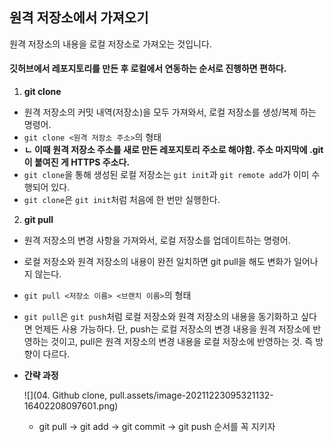 ## 원격 저장소에서 가져오기

원격 저장소의 내용을 로컬 저장소로 가져오는 것입니다.



#### **깃허브에서 레포지토리를 만든 후 로컬에서 연동하는 순서로 진행하면 편하다.**



1. **git clone**

- 원격 저장소의 커밋 내역(저장소)을 모두 가져와서, 로컬 저장소를 생성/복제 하는 명령어.
- `git clone <원격 저장소 주소>`의 형태
- **ㄴ 이때 원격 저장소 주소를 새로 만든 레포지토리 주소로 해야함. 주소 마지막에 .git이 붙여진 게 HTTPS 주소다.**
- ```git clone```을 통해 생성된 로컬 저장소는 `git init`과 `git remote add`가 이미 수행되어 있다.
- ```git clone```은 ```git init```처럼 처음에 한 번만 실행한다.



2. **git pull**

- 원격 저장소의 변경 사항을 가져와서, 로컬 저장소를 업데이트하는 명령어.
- 로컬 저장소와 원격 저장소의 내용이 완전 일치하면 git pull을 해도 변화가 일어나지 않는다.
- `git pull <저장소 이름> <브랜치 이름>`의 형태
- ```git pull```은 ```git push```처럼 로컬 저장소와 원격 저장소의 내용을 동기화하고 싶다면 언제든 사용 가능하다. 단, push는 로컬 저장소의 변경 내용을 원격 저장소에 반영하는 것이고, pull은 원격 저장소의 변경 내용을 로컬 저장소에 반영하는 것. 즉 방향이 다르다.



- **간략 과정**

  ![](04. Github clone, pull.assets/image-20211223095321132-16402208097601.png)

  - git pull → git add → git commit → git push 순서를 꼭 지키자